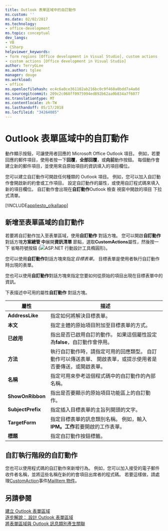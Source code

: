 ```yaml
---
title: Outlook 表單區域中的自訂動作
ms.custom: ''
ms.date: 02/02/2017
ms.technology:
- office-development
ms.topic: conceptual
dev_langs:
- VB
- CSharp
helpviewer_keywords:
- form regions [Office development in Visual Studio], custom actions
- custom actions [Office development in Visual Studio]
author: TerryGLee
ms.author: tglee
manager: douge
ms.workload:
- office
ms.openlocfilehash: ec4c6a0ce361102ab216bc0c9f460a0bdd7a4a0d
ms.sourcegitcommit: 209c2c068ff0975994ed892b62aa9b834a7f6077
ms.translationtype: MT
ms.contentlocale: zh-TW
ms.lasthandoff: 05/17/2018
ms.locfileid: "34264085"
---
```

# <a name="custom-actions-in-outlook-form-regions"></a>Outlook 表單區域中的自訂動作
  動作顯示按鈕，可讓使用者回應的 Microsoft Office Outlook 項目。 例如，若要回應的郵件項目，使用者按一下**回覆**，**全部回覆**，或**向前**動作按鈕。 每個動作會建立新的郵件項目，並使用來自原始項目的資訊填入的項目欄位。  
  
 您可以建立自訂動作可開啟任何種類的 Outlook 項目。 例如，您可以加入自訂動作會開啟新的約會或工作項目。 設定自訂動作的屬性，或使用自訂程式碼來填入新的項目欄位。 自訂動作會出現在**自訂動作**Outlook 檢查 視窗中開啟的項目 下拉式清單。  
  
 [!INCLUDE[appliesto_olkallapp](../vsto/includes/appliesto-olkallapp-md.md)]  
  
## <a name="add-custom-actions-to-a-form-region"></a>新增至表單區域的自訂動作  
 若要將自訂動作加入至表單區域，使用**自訂動作** 對話方塊。 您可以開啟**自訂動作**對話方塊**方案總管 中**展開**資訊清單** 節點，選取**CustomActions**屬性，然後按一下 省略符號按鈕 (![ASP.NET 行動設計工具橢圓形](../sharepoint/media/mwellipsis.gif "ASP.NET Mobile 設計工具橢圓形"))。  
  
 您可以使用**自訂動作**對話方塊來指定*目標表單*。 目標表單是使用者執行自訂動作時出現的表單。  
  
 您也可以使用**自訂動作**對話方塊來指定您要如何從原始的項目出現在目標表單中的資訊。  
  
 下表描述中可用的屬性**自訂動作** 對話方塊。  
  
|屬性|描述|  
|--------------|-----------------|  
|**AddressLike**|指定如何將解決目標表單。|  
|**本文**|指定主體的原始項目附加至目標表單的方式。|  
|**已啟用**|指出是否已啟用自訂的動作。 如果這個屬性設定為**false**，自訂動作會停用。|  
|**方法**|執行自訂動作時，請指定可用的回應類型。 自訂動作可以傳送表單、 開啟表單，或提示使用者是否要傳送，或開啟表單。|  
|**名稱**|指定可用來參考這個程式碼中的自訂動作的內部名稱。|  
|**ShowOnRibbon**|指出是否要顯示的原始項目功能區上的自訂動作。|  
|**SubjectPrefix**|指定插入目標表單的主旨列開頭的文字。|  
|**TargetForm**|指定目標表單的訊息類別名稱。 例如，輸入**IPM。工作**若要開啟的工作表單。|  
|**標題**|指定自訂動作按鈕標籤。|  
  
## <a name="customize-a-custom-action-at-runtime"></a>自訂執行階段的自訂動作  
 您也可以使用程式碼的自訂動作來新增行為。 例如，您可以加入接受的電子郵件收件者名稱，並將這些名稱在新的約會項目出席者的程式碼。 若要這樣做，請處理[CustomAction](http://msdn.microsoft.com/library/office/ff862186.aspx)事件[MailItem 物件](http://msdn.microsoft.com/library/office/ff861332.aspx)。  
  
## <a name="see-also"></a>另請參閱  
 [建立 Outlook 表單區域](../vsto/creating-outlook-form-regions.md)   
 [逐步解說： 設計 Outlook 表單區域](../vsto/walkthrough-designing-an-outlook-form-region.md)   
 [將表單區域與 Outlook 訊息類別產生關聯](../vsto/associating-a-form-region-with-an-outlook-message-class.md)  
  
  